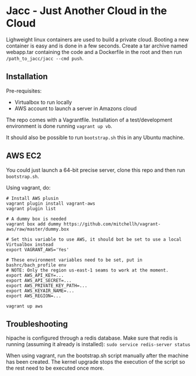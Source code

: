 Jacc - Just Another Cloud in the Cloud
======================================

Lighweight linux containers are used to build a private cloud. Booting a new container is easy
and is done in a few seconds. Create a tar archive named webapp.tar containing the code and a
Dockerfile in the root and then run `/path_to_jacc/jacc --cmd push`.


Installation
------------

Pre-requisites:

 * Virtualbox to run locally
 * AWS account to launch a server in Amazons cloud 

The repo comes with a Vagrantfile. Installation of a test/development environment is done running
`vagrant up vb`. 


It should also be possible to run `bootstrap.sh` this in any Ubuntu machine.


## AWS EC2

You could just launch a 64-bit precise server, clone this repo and then run `bootstrap.sh`.

Using vagrant, do:

```
# Install AWS plusin
vagrant plugin install vagrant-aws
vagrant plugin list

# A dummy box is needed
vagrant box add dummy https://github.com/mitchellh/vagrant-aws/raw/master/dummy.box

# Set this variable to use AWS, it should bot be set to use a local Virtualbox instead
export VAGRANT_AWS='Yes'

# These environment variables need to be set, put in bashrc/bach_profile env 
# NOTE: Only the region us-east-1 seams to work at the moment.
export AWS_API_KEY=...
export AWS_API_SECRET=...
export AWS_PRIVATE_KEY_PATH=...
export AWS_KEYAIR_NAME=...
export AWS_REGION=...

vagrant up aws
```


Troubleshooting
---------------

hipache is configured through a redis database. Make sure that redis is running (assuming 
it already is installed): `sudo service redis-server status`

When using vagrant, run the bootstrap.sh script manually after the machine has been created.
The kernel upgrade stops the execution of the script so the rest need to be executed once
more.

